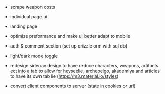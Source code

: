 - scrape weapon costs

- individual page ui
- landing page
- optimize preformance and make ui better adapt to mobile

- auth & comment section (set up drizzle orm with sql db)
- light/dark mode toggle
- redesign sidenav design to have reduce characters, weapons, artifacts ect into a tab to allow for heyseelie, archepelgo, akademiya and articles to have its own tab lie (https://m3.material.io/styles)
- convert client components to server (state in cookies or url)
